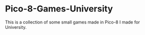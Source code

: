 # Pico-8-Games-University

This is a collection of some small games made in Pico-8 I made for University.
